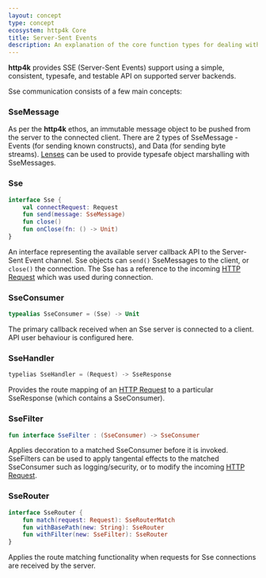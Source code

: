 ```yaml
---
layout: concept
type: concept
ecosystem: http4k Core
title: Server-Sent Events
description: An explanation of the core function types for dealing with Server-Sent Events
---
```


**http4k** provides SSE (Server-Sent Events) support using a simple, consistent, typesafe, and testable API on supported server backends.

Sse communication consists of a few main concepts:

### SseMessage
As per the **http4k** ethos, an immutable message object to be pushed from the server to the connected client. There are 2 types of SseMessage - Events (for sending known constructs), and Data (for sending byte streams). [Lenses](/ecosystem/http4k/concept/lens) can be used to provide typesafe object marshalling with SseMessages. 

### Sse
```kotlin
interface Sse {
    val connectRequest: Request
    fun send(message: SseMessage)
    fun close()
    fun onClose(fn: () -> Unit)
}
```
An interface representing the available server callback API to the Server-Sent Event channel. Sse objects can `send()` SseMessages to the client, or `close()` the connection. The Sse has a reference to the incoming [HTTP Request](/ecosystem/http4k/concept/http) which was used during connection.

### SseConsumer
```kotlin
typealias SseConsumer = (Sse) -> Unit
```

The primary callback received when an Sse server is connected to a client. API user behaviour is configured here.

### SseHandler
```kotlin
typelias SseHandler = (Request) -> SseResponse
```

Provides the route mapping of an [HTTP Request](/ecosystem/http4k/concept/http) to a particular SseResponse (which contains a SseConsumer).

### SseFilter
```kotlin
fun interface SseFilter : (SseConsumer) -> SseConsumer
```

Applies decoration to a matched SseConsumer before it is invoked. SseFilters can be used to apply tangental effects to the matched SseConsumer such as logging/security, or to modify the incoming [HTTP Request](/ecosystem/http4k/concept/http).

### SseRouter
```kotlin
interface SseRouter {
    fun match(request: Request): SseRouterMatch
    fun withBasePath(new: String): SseRouter
    fun withFilter(new: SseFilter): SseRouter
}
```

Applies the route matching functionality when requests for Sse connections are received by the server.
